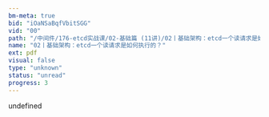 ```yaml
---
bm-meta: true
bid: "iOaNSaBqfVbitSGG"
vid: "00"
path: "/中间件/176-etcd实战课/02-基础篇 (11讲)/02丨基础架构：etcd一个读请求是如何执行的？.pdf"
name: "02丨基础架构：etcd一个读请求是如何执行的？"
ext: pdf
visual: false
type: "unknown"
status: "unread"
progress: 3
---
```

undefined